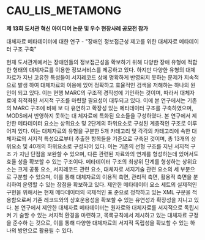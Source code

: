 # CAU_LIS_METAMONG
**제 13회 도서관 혁신 아이디어 논문 및 우수 현장사례 공모전 참가**

대체자료 메타데이터에 대한 연구 - "장애인 정보접근성 제고를 위한 대체자료 메타데이터 구조 구축"  

현재 도서관계에서는 장애인들의 정보접근성을 확보하기 위해 다양한 장애 유형에 적합한 형태의 대체자료를 이용한 정보서비스를 제공하고 있다. 하지만 다양한 유형의 대체자료가 지닌 고유한 특성들이 서지레코드 상에 명확하게 반영되지 못하는 문제가 지속적으로 발생 하여 대체자료의 이용에 있어 정확하고 효율적인 검색을 저해하는 하나의 원인이 되고 있다. 이는 현행 MARC의 구조적 경직성에 기인하는 것이며, 따라서 대체자료에 최적화된 서지적 구조를 마련할 필요성이 대두되고 있다. 이에 본 연구에서는 기존의 MARC 구조에 비해 보 다 유연하고 확장성 있는 메타데이터 구조를 구축하였으며, MODS에서 반영하지 못하는 대 체자료에 특화된 요소들을 구성하였다. 본 연구에서 제안한 메타데이터 요소는 상위요소 및 2단계의 하위요소로 구성된 계층적인 구조로 이루어져 있다. 이는 대체자료의 유형을 구분한 5개 카테고리 및 각각의 카테고리에 속한 대체자료의 서지적 특성으로부터 추출한 항목들을 기준으로 구축된 것이며, 총 13개의 상위요소 및 40개의 하위요소로 구성되어 있다. 이는 기존의 선형 구조를 지닌 서지적 구조 가 지닌 단점을 보완할 수 있으며, 다른 관련된 자료와의 연계를 형성하는데 있어서도 효율 성을 확보할 수 있는 구조이다. 메타데이터 구조의 최상위 단계를 형성하는 상위요소는 크게 공통 요소, 서지레코드 관련 요소, 대체자료 서지기술 관련 요소의 세 부분으로 구분할 수 있으며, 이를 통해 대체자료의 이용적 측면, 관리적 측면, 활용적 측면을 분리하여 운영할 수 있는 장점을 확보하고 있다. 제안한 메타데이터 요소 세트의 실제적인 구현을 위해서는 현재 메타데이터의 국제적인 표 준으로 정착하고 있는 XML 구문을 적용함으로써 기존 레코드와의 상호운용성을 확보할 수 있는 유연성과 확장성을 지니고 있다. 본 연구에서 제안한 대체자료 메타데이터는 원자료와 대체자료를 서지적으로 독립시켜 기 술할 수 있는 서지적 환경을 마련하고, 목록규칙에서 제시하고 있는 대체자료 규정을 준수하 는 것으로, 이를 통해 다양한 대체자료의 서지적 독립성을 확보할 수 있는 하나의 방안으로 활용될 수 있다.
